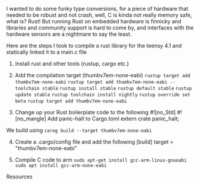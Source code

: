 I wanted to do some funky type conversions, for a piece of hardware that needed to be robust and not crash,
well, C is kinda not really memory safe, what is? Rust! But running Rust on embedded hardware is finnicky and
libraries and community support is hard to come by, and interfaces with the hardware sensors are a nightmare to
say the least.

Here are the steps I took to compile a rust library for the teensy 4.1 and statically linked it to a main.c file

1. Install rust and other tools (rustup, cargo etc.)

2. Add the compilation target (thumbv7em-none-eabi)
    `rustup target add thumbv7em-none-eabi`
    `rustup target add thumbv7em-none-eabi --toolchain stable`
    `rustup install stable`
    `rustup default stable`
    `rustup update stable`
    `rustup toolchain install nightly`
    `rustup override set beta`
    `rustup target add thumbv7em-none-eabi`


3. Change up your Rust boilerplate code to the following
    #![no_Std]
    #![no_mangle]
    Add panic-halt to Cargo.toml
    extern crate panic_halt;

We build using `carog build --target thumbv7em-none-eabi`

4. Create a .cargo/config file and add the following
    [build]
    target = "thumbv7em-none-eabi"

5. Compile C code to arm
    `sudo apt-get install gcc-arm-linux-gnueabi`
    `sudo apt install gcc-arm-none-eabi`


Resources


